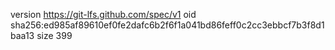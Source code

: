 version https://git-lfs.github.com/spec/v1
oid sha256:ed985af89610ef0fe2dafc6b2f6f1a041bd86feff0c2cc3ebbcf7b3f8d1baa13
size 399
